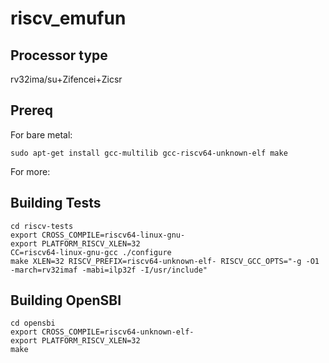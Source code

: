 # riscv_emufun

## Processor type

rv32ima/su+Zifencei+Zicsr


## Prereq

For bare metal:
```
sudo apt-get install gcc-multilib gcc-riscv64-unknown-elf make
```

For more:


## Building Tests

```
cd riscv-tests
export CROSS_COMPILE=riscv64-linux-gnu-
export PLATFORM_RISCV_XLEN=32
CC=riscv64-linux-gnu-gcc ./configure
make XLEN=32 RISCV_PREFIX=riscv64-unknown-elf- RISCV_GCC_OPTS="-g -O1 -march=rv32imaf -mabi=ilp32f -I/usr/include"
```


## Building OpenSBI

```
cd opensbi
export CROSS_COMPILE=riscv64-unknown-elf-
export PLATFORM_RISCV_XLEN=32
make
```

